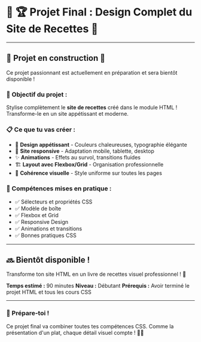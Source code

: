 # 🍳 🏆 Projet Final : Design Complet du Site de Recettes 🎨

---

## 🚧 Projet en construction 🚧

Ce projet passionnant est actuellement en préparation et sera bientôt disponible !

### 🎯 Objectif du projet :

Stylise complètement le **site de recettes** créé dans le module HTML ! Transforme-le en un site appétissant et moderne.

### 📋 Ce que tu vas créer :

- 🎨 **Design appétissant** - Couleurs chaleureuses, typographie élégante
- 📱 **Site responsive** - Adaptation mobile, tablette, desktop
- ✨ **Animations** - Effets au survol, transitions fluides
- 🏗️ **Layout avec Flexbox/Grid** - Organisation professionnelle
- 🎯 **Cohérence visuelle** - Style uniforme sur toutes les pages

### 💪 Compétences mises en pratique :

- ✅ Sélecteurs et propriétés CSS
- ✅ Modèle de boîte
- ✅ Flexbox et Grid
- ✅ Responsive Design
- ✅ Animations et transitions
- ✅ Bonnes pratiques CSS

---

## 🔜 Bientôt disponible !

Transforme ton site HTML en un livre de recettes visuel professionnel ! 🚀

**Temps estimé :** 90 minutes
**Niveau :** Débutant
**Prérequis :** Avoir terminé le projet HTML et tous les cours CSS

---

### 💬 Prépare-toi !

Ce projet final va combiner toutes tes compétences CSS. Comme la présentation d'un plat, chaque détail visuel compte ! 🍳🎨

